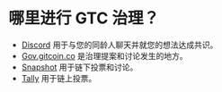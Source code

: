 # 哪里进行 GTC 治理？

* [Discord](http://discord.gg/gitcoin) 用于与您的同龄人聊天并就您的想法达成共识。
* [Gov.gitcoin.co](https://gov.gitcoin.co) 是治理提案和讨论发生的地方。
* [Snapshot](https://snapshot.org/#/gitcoin) 用于链下投票和讨论。
* [Tally](https://www.withtally.com/governance/gitcoin) 用于链上投票。
